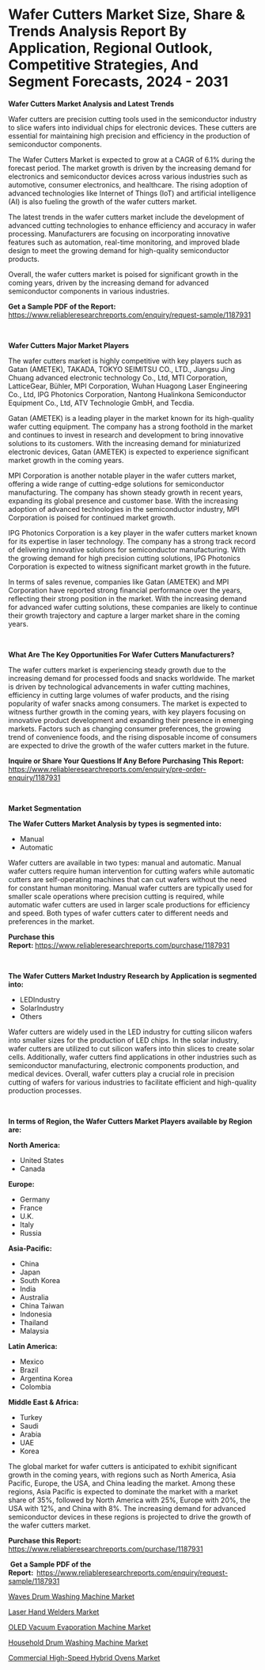 <p><h1>Wafer Cutters Market Size, Share & Trends Analysis Report By Application, Regional Outlook, Competitive Strategies, And Segment Forecasts, 2024 - 2031</h1></p><p><strong>Wafer Cutters Market Analysis and Latest Trends</strong></p>
<p><p>Wafer cutters are precision cutting tools used in the semiconductor industry to slice wafers into individual chips for electronic devices. These cutters are essential for maintaining high precision and efficiency in the production of semiconductor components.</p><p>The Wafer Cutters Market is expected to grow at a CAGR of 6.1% during the forecast period. The market growth is driven by the increasing demand for electronics and semiconductor devices across various industries such as automotive, consumer electronics, and healthcare. The rising adoption of advanced technologies like Internet of Things (IoT) and artificial intelligence (AI) is also fueling the growth of the wafer cutters market.</p><p>The latest trends in the wafer cutters market include the development of advanced cutting technologies to enhance efficiency and accuracy in wafer processing. Manufacturers are focusing on incorporating innovative features such as automation, real-time monitoring, and improved blade design to meet the growing demand for high-quality semiconductor products.</p><p>Overall, the wafer cutters market is poised for significant growth in the coming years, driven by the increasing demand for advanced semiconductor components in various industries.</p></p>
<p><strong>Get a Sample PDF of the Report:&nbsp;</strong> <a href="https://www.reliableresearchreports.com/enquiry/request-sample/1187931">https://www.reliableresearchreports.com/enquiry/request-sample/1187931</a></p>
<p>&nbsp;</p>
<p><strong>Wafer Cutters Major Market Players</strong></p>
<p><p>The wafer cutters market is highly competitive with key players such as Gatan (AMETEK), TAKADA, TOKYO SEIMITSU CO., LTD., Jiangsu Jing Chuang advanced electronic technology Co., Ltd, MTI Corporation, LatticeGear, Bühler, MPI Corporation, Wuhan Huagong Laser Engineering Co., Ltd, IPG Photonics Corporation, Nantong Hualinkona Semiconductor Equipment Co., Ltd, ATV Technologie GmbH, and Tecdia.</p><p>Gatan (AMETEK) is a leading player in the market known for its high-quality wafer cutting equipment. The company has a strong foothold in the market and continues to invest in research and development to bring innovative solutions to its customers. With the increasing demand for miniaturized electronic devices, Gatan (AMETEK) is expected to experience significant market growth in the coming years.</p><p>MPI Corporation is another notable player in the wafer cutters market, offering a wide range of cutting-edge solutions for semiconductor manufacturing. The company has shown steady growth in recent years, expanding its global presence and customer base. With the increasing adoption of advanced technologies in the semiconductor industry, MPI Corporation is poised for continued market growth.</p><p>IPG Photonics Corporation is a key player in the wafer cutters market known for its expertise in laser technology. The company has a strong track record of delivering innovative solutions for semiconductor manufacturing. With the growing demand for high precision cutting solutions, IPG Photonics Corporation is expected to witness significant market growth in the future.</p><p>In terms of sales revenue, companies like Gatan (AMETEK) and MPI Corporation have reported strong financial performance over the years, reflecting their strong position in the market. With the increasing demand for advanced wafer cutting solutions, these companies are likely to continue their growth trajectory and capture a larger market share in the coming years.</p></p>
<p>&nbsp;</p>
<p><strong>What Are The Key Opportunities For Wafer Cutters Manufacturers?</strong></p>
<p><p>The wafer cutters market is experiencing steady growth due to the increasing demand for processed foods and snacks worldwide. The market is driven by technological advancements in wafer cutting machines, efficiency in cutting large volumes of wafer products, and the rising popularity of wafer snacks among consumers. The market is expected to witness further growth in the coming years, with key players focusing on innovative product development and expanding their presence in emerging markets. Factors such as changing consumer preferences, the growing trend of convenience foods, and the rising disposable income of consumers are expected to drive the growth of the wafer cutters market in the future.</p></p>
<p><strong>Inquire or Share Your Questions If Any Before Purchasing This Report:</strong> <a href="https://www.reliableresearchreports.com/enquiry/pre-order-enquiry/1187931">https://www.reliableresearchreports.com/enquiry/pre-order-enquiry/1187931</a></p>
<p>&nbsp;</p>
<p><strong>Market Segmentation</strong></p>
<p><strong>The Wafer Cutters Market Analysis by types is segmented into:</strong></p>
<p><ul><li>Manual</li><li>Automatic</li></ul></p>
<p><p>Wafer cutters are available in two types: manual and automatic. Manual wafer cutters require human intervention for cutting wafers while automatic cutters are self-operating machines that can cut wafers without the need for constant human monitoring. Manual wafer cutters are typically used for smaller scale operations where precision cutting is required, while automatic wafer cutters are used in larger scale productions for efficiency and speed. Both types of wafer cutters cater to different needs and preferences in the market.</p></p>
<p><strong>Purchase this Report:&nbsp;</strong><a href="https://www.reliableresearchreports.com/purchase/1187931">https://www.reliableresearchreports.com/purchase/1187931</a></p>
<p>&nbsp;</p>
<p><strong>The Wafer Cutters Market Industry Research by Application is segmented into:</strong></p>
<p><ul><li>LEDIndustry</li><li>SolarIndustry</li><li>Others</li></ul></p>
<p><p>Wafer cutters are widely used in the LED industry for cutting silicon wafers into smaller sizes for the production of LED chips. In the solar industry, wafer cutters are utilized to cut silicon wafers into thin slices to create solar cells. Additionally, wafer cutters find applications in other industries such as semiconductor manufacturing, electronic components production, and medical devices. Overall, wafer cutters play a crucial role in precision cutting of wafers for various industries to facilitate efficient and high-quality production processes.</p></p>
<p>&nbsp;</p>
<p><strong>In terms of Region, the Wafer Cutters Market Players available by Region are:</strong></p>
<p>
    <p> <strong> North America: </strong>
        <ul>
            <li>United States</li>
            <li>Canada</li>
        </ul>
        </p> 
    <p> <strong> Europe: </strong>
        <ul>
            <li>Germany</li>
            <li>France</li>
            <li>U.K.</li>
            <li>Italy</li>
            <li>Russia</li>
        </ul>
        </p> 
    <p> <strong> Asia-Pacific: </strong>
        <ul>
            <li>China</li>
            <li>Japan</li>
            <li>South Korea</li>
            <li>India</li>
            <li>Australia</li>
            <li>China Taiwan</li>
            <li>Indonesia</li>
            <li>Thailand</li>
            <li>Malaysia</li>
        </ul>
        </p> 
    <p> <strong> Latin America: </strong>
        <ul>
            <li>Mexico</li>
            <li>Brazil</li>
            <li>Argentina Korea</li>
            <li>Colombia</li>
        </ul>
        </p> 
    <p> <strong> Middle East & Africa: </strong>
        <ul>
            <li>Turkey</li>
            <li>Saudi</li>
            <li>Arabia</li>
            <li>UAE</li>
            <li>Korea</li>
        </ul>
    </p>
    </p>
<p><p>The global market for wafer cutters is anticipated to exhibit significant growth in the coming years, with regions such as North America, Asia Pacific, Europe, the USA, and China leading the market. Among these regions, Asia Pacific is expected to dominate the market with a market share of 35%, followed by North America with 25%, Europe with 20%, the USA with 12%, and China with 8%. The increasing demand for advanced semiconductor devices in these regions is projected to drive the growth of the wafer cutters market.</p></p>
<p><strong>Purchase this Report: </strong><a href="https://www.reliableresearchreports.com/purchase/1187931">https://www.reliableresearchreports.com/purchase/1187931</a></p>
<p>&nbsp;<strong>Get a Sample PDF of the Report:&nbsp;&nbsp;</strong><a href="https://www.reliableresearchreports.com/enquiry/request-sample/1187931">https://www.reliableresearchreports.com/enquiry/request-sample/1187931</a></p>
<p><strong></strong></p>
<p><p><a href="https://view.publitas.com/reportprime-1/waves-drum-washing-machine-market-size-furnishes-valuable-information-encompassing-market-share-market-trends-and-projections-spanning-from-2024-to-2031/">Waves Drum Washing Machine Market</a></p><p><a href="https://github.com/lubmix/Market-Research-Report-List-1/blob/main/laser-hand-welders-market.md">Laser Hand Welders Market</a></p><p><a href="https://github.com/joannagoyvaerts/Market-Research-Report-List-1/blob/main/oled-vacuum-evaporation-machine-market.md">OLED Vacuum Evaporation Machine Market</a></p><p><a href="https://view.publitas.com/reportprime-1/household-drum-washing-machine-market-size-and-growth-market-segmentation-regional-and-country-breakdowns-and-market-trends-for-period-from-2024-2031/">Household Drum Washing Machine Market</a></p><p><a href="https://crocus-run-b5a.notion.site/Global-Commercial-High-Speed-Hybrid-Ovens-Market-by-Types-Applications-and-Major-Players-with-Reg-51b94d8e685745e5a5c48e63270daf48">Commercial High-Speed Hybrid Ovens Market</a></p></p>